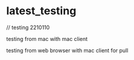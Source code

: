 # latest_testing
// testing 2210110

testing from mac with mac client

testing from web browser with mac client for pull
